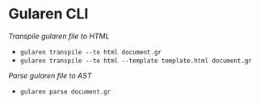 # Gularen CLI

*Transpile gularen file to HTML*
- `gularen transpile --to html document.gr`
- `gularen transpile --to html --template template.html document.gr`

*Parse gularen file to AST*
- `gularen parse document.gr`
